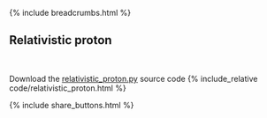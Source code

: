 {% include breadcrumbs.html %}

## Relativistic proton
<div class="header_line"><br/></div>

Download the [relativistic_proton.py](code/relativistic_proton.py) source code
{% include_relative code/relativistic_proton.html %}

<p style="clear: both;"></p>

{% include share_buttons.html %}